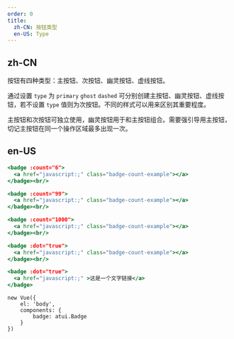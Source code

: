 ```yaml
---
order: 0
title:
  zh-CN: 按钮类型
  en-US: Type
---
```


## zh-CN

按钮有四种类型：主按钮、次按钮、幽灵按钮、虚线按钮。

通过设置 `type` 为 `primary` `ghost` `dashed` 可分别创建主按钮、幽灵按钮、虚线按钮，若不设置 `type` 值则为次按钮。不同的样式可以用来区别其重要程度。

主按钮和次按钮可独立使用，幽灵按钮用于和主按钮组合。需要强引导用主按钮，切记主按钮在同一个操作区域最多出现一次。

## en-US


````jsx
<badge :count="6">
  <a href="javascript:;" class="badge-count-example"></a>
</badge><br/>

<badge :count="99">
  <a href="javascript:;" class="badge-count-example"></a>
</badge><br/>

<badge :count="1000">
  <a href="javascript:;" class="badge-count-example"></a>
</badge><br/>

<badge :dot="true">
  <a href="javascript:;" class="badge-count-example"></a>
</badge><br/>

<badge :dot="true">
  <a href="javascript:;" >这是一个文字链接</a>
</badge>

````

````vue-script
new Vue({
    el: 'body',
    components: {
        badge: atui.Badge
    }
})
````